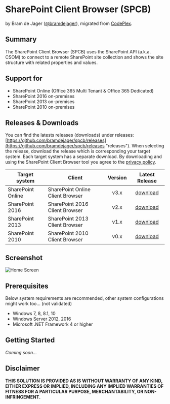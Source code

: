 # SharePoint Client Browser (SPCB) #
by Bram de Jager ([@bramdejager](http://twitter.com/bramdejager "@bramdejager")), migrated from [CodePlex](http://spcb.codeplex.com/).
## Summary ##
The SharePoint Client Browser (SPCB) uses the SharePoint API (a.k.a. CSOM) to connect to a remote SharePoint site collection and shows the site structure with related properties and values.
## Support for ##
* SharePoint Online (Office 365 Multi Tenant & Office 365 Dedicated)
* SharePoint 2016 on-premises
* SharePoint 2013 on-premises
* SharePoint 2010 on-premises
## Releases & Downloads ##
You can find the latests releases (downloads) under releases: [https://github.com/bramdejager/spcb/releases](https://github.com/bramdejager/spcb/releases "releases").
When selecting the release, download the release which is corresponding your target system. Each target system has a separate download. By downloading and using the SharePoint Client Browser tool you agree to the [privacy policy](https://github.com/bramdejager/spcb/blob/master/PRIVACY.md).

| Target system | Client | Version | Latest Release |
| --- | --- | :---: | :---: |
| SharePoint Online | SharePoint Online Client Browser | v3.x | [download](https://github.com/bramdejager/spcb/releases/tag/v3.8) |
| SharePoint 2016 | SharePoint 2016 Client Browser | v2.x | [download](https://github.com/bramdejager/spcb/releases/tag/v2.9) |
| SharePoint 2013 | SharePoint 2013 Client Browser | v1.x | [download](https://github.com/bramdejager/spcb/releases/tag/v1.16) |
| SharePoint 2010 | SharePoint 2010 Client Browser | v0.x | [download](https://github.com/bramdejager/spcb/releases/tag/v0.6) |
## Screenshot ##
![Home Screen](https://github.com/bramdejager/spcb/blob/master/img/SPCBv3.3-HomeScreen.png?raw=true)
## Prerequisites ##
Below system requirements are recommended, other system configurations might work too... (not validated)
* Windows 7, 8, 8.1, 10
* Windows Server 2012, 2016
* Microsoft .NET Framework 4 or higher
## Getting Started ##
*Coming soon...*
## Disclaimer ##
**THIS SOLUTION IS PROVIDED AS IS WITHOUT WARRANTY OF ANY KIND, EITHER EXPRESS OR IMPLIED, INCLUDING ANY IMPLIED WARRANTIES OF FITNESS FOR A PARTICULAR PURPOSE, MERCHANTABILITY, OR NON-INFRINGEMENT.**
